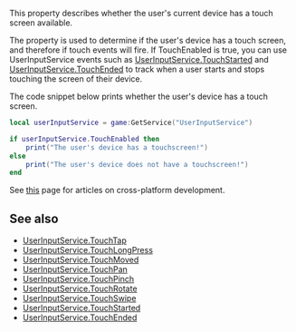 This property describes whether the user's current device has a touch screen available.

The property is used to determine if the user's device has a touch screen, and therefore if touch events will fire. If TouchEnabled is true, you can use UserInputService events such as [UserInputService.TouchStarted](https://developer.roblox.com/en-us/api-reference/event/UserInputService/TouchStarted) and [UserInputService.TouchEnded](https://developer.roblox.com/en-us/api-reference/event/UserInputService/TouchEnded) to track when a user starts and stops touching the screen of their device.

The code snippet below prints whether the user's device has a touch screen.

```Lua
local userInputService = game:GetService("UserInputService")

if userInputService.TouchEnabled then
    print("The user's device has a touchscreen!")
else
    print("The user's device does not have a touchscreen!")
end
```

See [this](https://developer.roblox.com/learn-roblox/cross-platform) page for articles on cross-platform development.

See also
--------

*   [UserInputService.TouchTap](https://developer.roblox.com/en-us/api-reference/event/UserInputService/TouchTap)
*   [UserInputService.TouchLongPress](https://developer.roblox.com/en-us/api-reference/event/UserInputService/TouchLongPress)
*   [UserInputService.TouchMoved](https://developer.roblox.com/en-us/api-reference/event/UserInputService/TouchMoved)
*   [UserInputService.TouchPan](https://developer.roblox.com/en-us/api-reference/event/UserInputService/TouchPan)
*   [UserInputService.TouchPinch](https://developer.roblox.com/en-us/api-reference/event/UserInputService/TouchPinch)
*   [UserInputService.TouchRotate](https://developer.roblox.com/en-us/api-reference/event/UserInputService/TouchRotate)
*   [UserInputService.TouchSwipe](https://developer.roblox.com/en-us/api-reference/event/UserInputService/TouchSwipe)
*   [UserInputService.TouchStarted](https://developer.roblox.com/en-us/api-reference/event/UserInputService/TouchStarted)
*   [UserInputService.TouchEnded](https://developer.roblox.com/en-us/api-reference/event/UserInputService/TouchEnded)